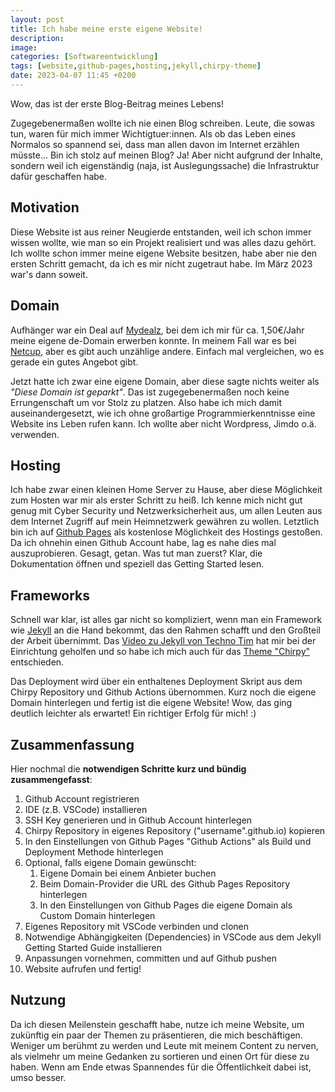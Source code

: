 ```yaml
---
layout: post
title: Ich habe meine erste eigene Website!
description:
image:
categories: [Softwareentwicklung]
tags: [website,github-pages,hosting,jekyll,chirpy-theme]
date: 2023-04-07 11:45 +0200
---
```

Wow, das ist der erste Blog-Beitrag meines Lebens!

Zugegebenermaßen wollte ich nie einen Blog schreiben. Leute, die sowas tun, waren für mich immer Wichtigtuer:innen. Als ob das Leben eines Normalos so spannend sei, dass man allen davon im Internet erzählen müsste...
Bin ich stolz auf meinen Blog? Ja! Aber nicht aufgrund der Inhalte, sondern weil ich eigenständig (naja, ist Auslegungssache) die Infrastruktur dafür geschaffen habe.

## Motivation

Diese Website ist aus reiner Neugierde entstanden, weil ich schon immer wissen wollte, wie man so ein Projekt realisiert und was alles dazu gehört. Ich wollte schon immer meine eigene Website besitzen, habe aber nie den ersten Schritt gemacht, da ich es mir nicht zugetraut habe. Im März 2023 war's dann soweit. 

## Domain

Aufhänger war ein Deal auf [Mydealz](https://www.mydealz.de), bei dem ich mir für ca. 1,50€/Jahr meine eigene de-Domain erwerben konnte. In meinem Fall war es bei [Netcup](https://www.netcup.de), aber es gibt auch unzählige andere. Einfach mal vergleichen, wo es gerade ein gutes Angebot gibt.

Jetzt hatte ich zwar eine eigene Domain, aber diese sagte nichts weiter als _"Diese Domain ist geparkt"_. Das ist zugegebenermaßen noch keine Errungenschaft um vor Stolz zu platzen. Also habe ich mich damit auseinandergesetzt, wie ich ohne großartige Programmierkenntnisse eine Website ins Leben rufen kann. Ich wollte aber nicht Wordpress, Jimdo o.ä. verwenden. 

## Hosting

Ich habe zwar einen kleinen Home Server zu Hause, aber diese Möglichkeit zum Hosten war mir als erster Schritt zu heiß. Ich kenne mich nicht gut genug mit Cyber Security und Netzwerksicherheit aus, um allen Leuten aus dem Internet Zugriff auf mein Heimnetzwerk gewähren zu wollen. Letztlich bin ich auf [Github Pages](https://pages.github.com) als kostenlose Möglichkeit des Hostings gestoßen. Da ich ohnehin einen Github Account habe, lag es nahe dies mal auszuprobieren. Gesagt, getan. Was tut man zuerst? Klar, die Dokumentation öffnen und speziell das Getting Started lesen. 

## Frameworks

Schnell war klar, ist alles gar nicht so kompliziert, wenn man ein Framework wie [Jekyll](https://jekyllrb.com) an die Hand bekommt, das den Rahmen schafft und den Großteil der Arbeit übernimmt. Das [Video zu Jekyll von Techno Tim](https://www.youtube.com/watch?v=F8iOU1ci19Q) hat mir bei der Einrichtung geholfen und so habe ich mich auch für das [Theme "Chirpy"](https://github.com/cotes2020/jekyll-theme-chirpy) entschieden.

Das Deployment wird über ein enthaltenes Deployment Skript aus dem Chirpy Repository und Github Actions übernommen. Kurz noch die eigene Domain hinterlegen und fertig ist die eigene Website! Wow, das ging deutlich leichter als erwartet! Ein richtiger Erfolg für mich! :)

## Zusammenfassung

Hier nochmal die **notwendigen Schritte kurz und bündig zusammengefasst**:
1. Github Account registrieren
2. IDE (z.B. VSCode) installieren
3. SSH Key generieren und in Github Account hinterlegen
4. Chirpy Repository in eigenes Repository ("username".github.io) kopieren
5. In den Einstellungen von Github Pages "Github Actions" als Build und Deployment Methode hinterlegen
6. Optional, falls eigene Domain gewünscht:
   1. Eigene Domain bei einem Anbieter buchen
   2. Beim Domain-Provider die URL des Github Pages Repository hinterlegen
   3. In den Einstellungen von Github Pages die eigene Domain als Custom Domain hinterlegen 
7. Eigenes Repository mit VSCode verbinden und clonen
8. Notwendige Abhängigkeiten (Dependencies) in VSCode aus dem Jekyll Getting Started Guide installieren
9. Anpassungen vornehmen, committen und auf Github pushen
10. Website aufrufen und fertig!

## Nutzung

Da ich diesen Meilenstein geschafft habe, nutze ich meine Website, um zukünftig ein paar der Themen zu präsentieren, die mich beschäftigen. Weniger um berühmt zu werden und Leute mit meinem Content zu nerven, als vielmehr um meine Gedanken zu sortieren und einen Ort für diese zu haben. Wenn am Ende etwas Spannendes für die Öffentlichkeit dabei ist, umso besser.